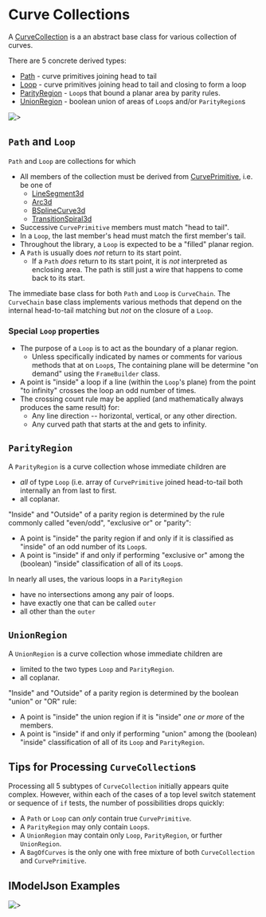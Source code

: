 # Curve Collections

A [CurveCollection]($geometry-core) is a an abstract base class for various collection of curves.

There are 5 concrete derived types:

* [Path]($geometry-core) - curve primitives joining head to tail
* [Loop]($geometry-core) - curve primitives joining head to tail and closing to form a loop
* [ParityRegion]($geometry-core) - `Loop`s that bound a planar area by parity rules.
* [UnionRegion]($geometry-core) - boolean union of areas of `Loop`s and/or `ParityRegion`s

![>](./figs/CurveCollections/CurveCollectionClasses.png)

## `Path` and `Loop`

`Path` and `Loop` are collections for which

* All members of the collection must be derived from [CurvePrimitive]($geometry-core), i.e. be one of
  * [LineSegment3d]($geometry-core)
  * [Arc3d]($geometry-core)
  * [BSplineCurve3d]($geometry-core)
  * [TransitionSpiral3d]($geometry-core)
* Successive `CurvePrimitive` members must match "head to tail".
* In a `Loop`, the last member's head must match the first member's tail.
* Throughout the library, a `Loop` is expected to be a "filled" planar region.
* A `Path` is usually does _not_ return to its start point.
  * If a `Path` _does_ return to its start point, it is _not_ interpreted as enclosing area.  The path is still just a wire that happens to come back to its start.

 The immediate base class for both `Path` and `Loop` is `CurveChain`.   The `CurveChain` base class implements various methods that depend on the internal head-to-tail matching but _not_ on the closure of a `Loop`.

### Special `Loop` properties

* The purpose of a `Loop` is to act as the boundary of a planar region.
  * Unless specifically indicated by names or comments for various methods that at on `Loop`s,  The containing plane will be determine "on demand" using the `FrameBuilder` class.
* A point is "inside" a loop if a line (within the `Loop`'s plane) from the point "to infinity"  crosses the loop an odd number of times.
* The crossing count rule may be applied (and mathematically always produces the same result) for:
  * Any line direction -- horizontal, vertical, or any other direction.
  * Any curved path that starts at the and gets to infinity.

## `ParityRegion`

A `ParityRegion` is a curve collection whose immediate children are

* _all_ of type `Loop` (i.e. array of `CurvePrimitive` joined head-to-tail both internally an from last to first.
* all coplanar.

"Inside" and "Outside" of a parity region is determined by the rule commonly called "even/odd", "exclusive or" or "parity":

* A point is "inside" the parity region if and only if it is classified as "inside" of an odd number of its `Loop`s.
* A point is "inside" if and only if performing "exclusive or" among the (boolean) "inside" classification of all of its `Loop`s.

In nearly all uses, the various loops in a `ParityRegion`

* have no intersections among any pair of loops.
* have exactly one that can be called `outer`
* all other than the `outer`

## `UnionRegion`

A `UnionRegion` is a curve collection whose immediate children are

* limited to the two types `Loop` and `ParityRegion`.
* all coplanar.

"Inside" and "Outside" of a parity region is determined by the boolean "union" or "OR" rule:

* A point is "inside" the union region if it is "inside" _one or more_ of the members.
* A point is "inside" if and only if performing "union" among the (boolean) "inside" classification of all of its `Loop` and `ParityRegion`.

## Tips for Processing `CurveCollection`s

Processing all 5 subtypes of `CurveCollection` initially appears quite complex.  However, within each of the cases of a top level switch statement or sequence of `if` tests, the number of possibilities drops quickly:

* A `Path` or `Loop` can _only_ contain true `CurvePrimitive`.
* A `ParityRegion` may only contain `Loop`s.
* A `UnionRegion` may contain only `Loop`, `ParityRegion`, or further `UnionRegion`.
* A `BagOfCurves` is the only one with free mixture of both `CurveCollection` and `CurvePrimitive`.

## IModelJson Examples

![>](./figs/CurveCollections/LoopWith4Primitives.png)

